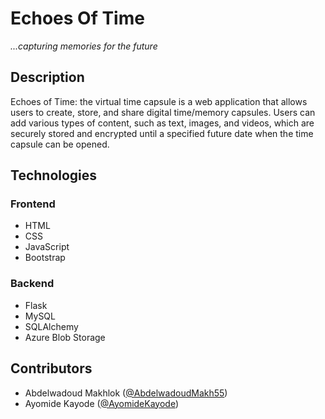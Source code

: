 # Echoes Of Time

_...capturing memories for the future_


## Description
Echoes of Time: the virtual time capsule is a web application that allows users to create, store, and share digital time/memory capsules. Users can add various types of content, such as text, images, and videos, which are securely stored and encrypted until a specified future date when the time capsule can be opened. 

## Technologies

### Frontend
- HTML 
- CSS
- JavaScript
- Bootstrap

### Backend
- Flask
- MySQL
- SQLAlchemy
- Azure Blob Storage

## Contributors
- Abdelwadoud Makhlok ([@AbdelwadoudMakh55](https://github.com/AbdelwadoudMakh55)) 
- Ayomide Kayode ([@AyomideKayode](https://github.com/AyomideKayode)) 